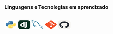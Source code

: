 
##
### Linguagens e Tecnologias em aprendizado

<div style="display: inline_block"><br>
  <img align="center" alt="Lari-Python" height="30" width="40" src="https://raw.githubusercontent.com/devicons/devicon/master/icons/python/python-original.svg">
  <img align="center" alt="Lari-Django" height="30" width="40" src="https://github.com/tandpfun/skill-icons/blob/main/icons/Django.svg">
  <img align="center" alt="Lari-Mysql" height="30" width="40" src="https://github.com/devicons/devicon/blob/master/icons/mysql/mysql-original.svg">
  <img align="center" alt="Lari-Git" height="30" width="40" src="https://github.com/devicons/devicon/blob/master/icons/git/git-original.svg">
  <img align="center" alt="Lari-github" height="30" width="40" src="https://github.com/tandpfun/skill-icons/blob/main/icons/Github-Light.svg"> 
</div>

##
